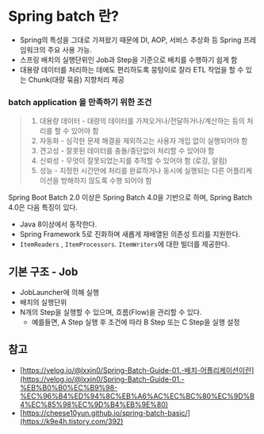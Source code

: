 # Spring batch 란?

- Spring의 특성을 그대로 가져왔기 때문에 DI, AOP, 서비스 추상화 등 Spring 프레임워크의 주요 사용 가능.
- 스프링 배치의 실행단위인 Job과 Step을 기준으로 배치를 수행하기 쉽게 함
- 대용량 데이터를 처리하는 데에도 편리하도록 뭉텅이로 잘라 ETL 작업을 할 수 있는 Chunk(대량 묶음) 지향처리 제공

### batch application 을 만족하기 위한 조건

> 1) 대용량 데이터 - 대량의  데이터를 가져오거나/전달하거나/계산하는 등의 처리를 할 수 있어야 함
> 2) 자동화 - 심각한 문제 해결을 제외하고는 사용자 개입 없이 실행되어야 함
> 3) 견고성 - 잘못된 데이터를 충돌/중단없이 처리할 수 있어야 함
> 4) 신뢰성 - 무엇이 잘못되었는지를 추적할 수 있어야 함 (로깅, 알림)
> 5) 성능 - 지정한 시간안에 처리를 완료하거나 동시에 실행되는 다른 어플리케이션을 방해하지 않도록 수행 되어야 함


Spring Boot Batch 2.0 이상은 Spring Batch 4.0을 기반으로 하며, Spring Batch 4.0은 다음 특징이 있다.

- Java 8이상에서 동작한다.
- Spring Framework 5로 진화하며 새롭게 재배열된 의존성 트리를 지원한다.
- `ItemReaders` , `ItemProcessors`. `ItemWriters`에 대한 빌더를 제공한다.

## 기본 구조 - Job

- JobLauncher에 의해 실행
- 배치의 실행단위
- N개의 Step을 실행할 수 있으며, 흐름(Flow)을 관리할 수 있다.
    - 예를들면, A Step 실행 후 조건에 따라 B Step 또는 C Step을 실행 설정

## 참고

- [https://velog.io/@lxxjn0/Spring-Batch-Guide-01.-배치-어플리케이션이란](https://velog.io/@lxxjn0/Spring-Batch-Guide-01.-%EB%B0%B0%EC%B9%98-%EC%96%B4%ED%94%8C%EB%A6%AC%EC%BC%80%EC%9D%B4%EC%85%98%EC%9D%B4%EB%9E%80)
- [https://cheese10yun.github.io/spring-batch-basic/](https://k9e4h.tistory.com/392)